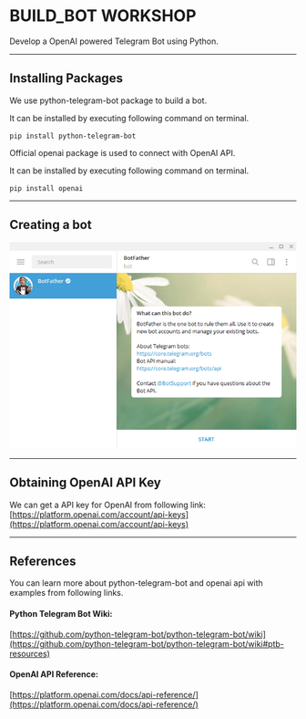 # BUILD_BOT WORKSHOP

Develop a OpenAI powered Telegram Bot using Python.

---
## Installing Packages

We use python-telegram-bot package to build a bot.

It can be installed by executing following command on terminal.
```
pip install python-telegram-bot
```


Official openai package is used to connect with OpenAI API.

It can be installed by executing following command on terminal.
```
pip install openai
```

---

## Creating a bot

![image](img/botfather.gif)

---

## Obtaining OpenAI API Key

We can get a API key for OpenAI from following link:
[https://platform.openai.com/account/api-keys](https://platform.openai.com/account/api-keys)  

---

## References

You can learn more about python-telegram-bot and openai api with examples from following links.

#### Python Telegram Bot Wiki:
[https://github.com/python-telegram-bot/python-telegram-bot/wiki](https://github.com/python-telegram-bot/python-telegram-bot/wiki#ptb-resources)

#### OpenAI API Reference: 
[https://platform.openai.com/docs/api-reference/](https://platform.openai.com/docs/api-reference/)
